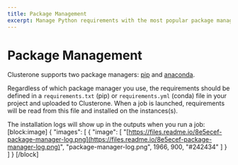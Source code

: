 ```yaml
---
title: Package Management
excerpt: Manage Python requirements with the most popular package managers
---
```


# Package Management

Clusterone supports two package managers: [pip](doc:managing-packages-with-pip) and [anaconda](doc:anaconda).

Regardless of which package manager you use, the requirements should be defined in a `requirements.txt` \(pip\) or `requirements.yml` \(conda\) file in your project and uploaded to Clusterone. When a job is launched, requirements will be read from this file and installed on the instances\(s\).

The installation logs will show up in the outputs when you run a job: \[block:image\] { "images": \[ { "image": \[ "[https://files.readme.io/8e5ecef-package-manager-log.png](https://files.readme.io/8e5ecef-package-manager-log.png)", "package-manager-log.png", 1966, 900, "\#242434" \] } \] } \[/block\]

